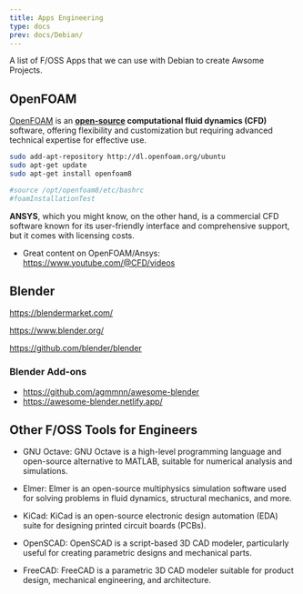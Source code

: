 ```yaml
---
title: Apps Engineering
type: docs
prev: docs/Debian/
---
```


A list of F/OSS Apps that we can use with Debian to create Awsome Projects.

## OpenFOAM

[OpenFOAM](https://www.openfoam.com/) is an **[open-source](https://github.com/OpenFOAM/OpenFOAM-11) computational fluid dynamics (CFD)** software, offering flexibility and customization but requiring advanced technical expertise for effective use.

```sh
sudo add-apt-repository http://dl.openfoam.org/ubuntu
sudo apt-get update
sudo apt-get install openfoam8

#source /opt/openfoam8/etc/bashrc
#foamInstallationTest
```

**ANSYS**, which you might know, on the other hand, is a commercial CFD software known for its user-friendly interface and comprehensive support, but it comes with licensing costs.


* Great content on OpenFOAM/Ansys: <https://www.youtube.com/@CFD/videos>


## Blender

https://blendermarket.com/

https://www.blender.org/

<https://github.com/blender/blender>

### Blender Add-ons

* <https://github.com/agmmnn/awesome-blender>
* <https://awesome-blender.netlify.app/>

## Other F/OSS Tools for Engineers

* GNU Octave: GNU Octave is a high-level programming language and open-source alternative to MATLAB, suitable for numerical analysis and simulations.

* Elmer: Elmer is an open-source multiphysics simulation software used for solving problems in fluid dynamics, structural mechanics, and more.

* KiCad: KiCad is an open-source electronic design automation (EDA) suite for designing printed circuit boards (PCBs).

* OpenSCAD: OpenSCAD is a script-based 3D CAD modeler, particularly useful for creating parametric designs and mechanical parts.

* FreeCAD: FreeCAD is a parametric 3D CAD modeler suitable for product design, mechanical engineering, and architecture.